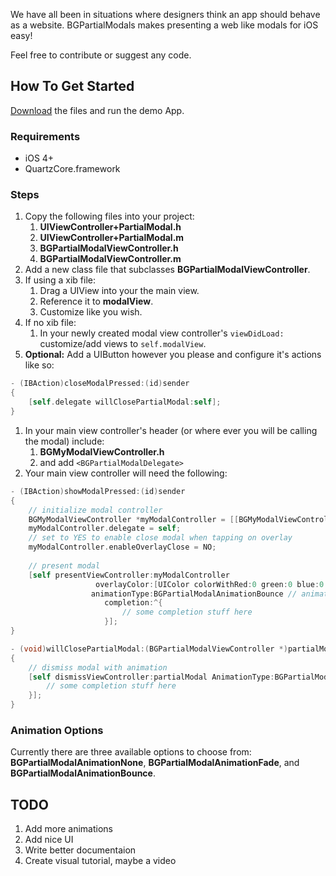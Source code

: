 We have all been in situations where designers think an app should behave as a website. BGPartialModals makes presenting a web like modals for iOS easy!

Feel free to contribute or suggest any code.

## How To Get Started
[Download](https://github.com/lopeza511/BGPartialModals/zipball/master) the files and run the demo App.

### Requirements
- iOS 4+
- QuartzCore.framework

### Steps
1. Copy the following files into your project:
	1. **UIViewController+PartialModal.h**
	1. **UIViewController+PartialModal.m**
	1. **BGPartialModalViewController.h**
	1. **BGPartialModalViewController.m**
1. Add a new class file that subclasses **BGPartialModalViewController**.
1. If using a xib file:
	1. Drag a UIView into your the main view.
	1. Reference it to **modalView**.
	1. Customize like you wish.
1. If no xib file:
	1. In your newly created modal view controller's `viewDidLoad:` customize/add views to `self.modalView`.
1. **Optional:** Add a UIButton however you please and configure it's actions like so:
``` objective-c
- (IBAction)closeModalPressed:(id)sender
{
    [self.delegate willClosePartialModal:self];
}
```
1. In your main view controller's header (or where ever you will be calling the modal) include:
	1. **BGMyModalViewController.h**
	1. and add `<BGPartialModalDelegate>`
1. Your main view controller will need the following:
``` objective-c
- (IBAction)showModalPressed:(id)sender
{
    // initialize modal controller
    BGMyModalViewController *myModalController = [[BGMyModalViewController alloc] initWithNibName:@"BGMyModalViewController" bundle:nil];
    myModalController.delegate = self;
    // set to YES to enable close modal when tapping on overlay
    myModalController.enableOverlayClose = NO;
    
    // present modal
    [self presentViewController:myModalController
                   overlayColor:[UIColor colorWithRed:0 green:0 blue:0 alpha:0.5f] // overlay color with alpha
                  animationType:BGPartialModalAnimationBounce // animation type
                     completion:^{
                         // some completion stuff here
                     }];
}
```
``` objective-c
- (void)willClosePartialModal:(BGPartialModalViewController *)partialModal
{
    // dismiss modal with animation
    [self dismissViewController:partialModal AnimationType:BGPartialModalAnimationFade completion:^{
        // some completion stuff here
    }];
}
```

### Animation Options
Currently there are three available options to choose from: **BGPartialModalAnimationNone**, **BGPartialModalAnimationFade**, and **BGPartialModalAnimationBounce**.

## TODO
1. Add more animations
1. Add nice UI
1. Write better documentaion
1. Create visual tutorial, maybe a video